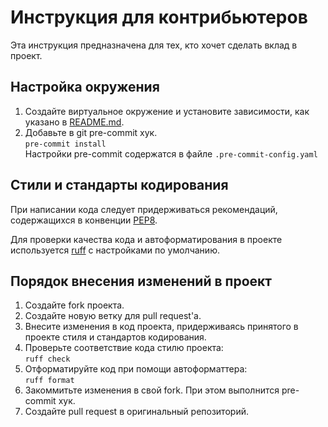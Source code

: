 # Инструкция для контрибьютеров
Эта инструкция предназначена для тех, кто хочет сделать вклад в проект.

## Настройка окружения
1. Создайте виртуальное окружение и установите зависимости, как указано в [README.md](README.md).
2. Добавьте в git pre-commit хук.  
    `pre-commit install`  
    Настройки pre-commit содержатся в файле `.pre-commit-config.yaml`


## Стили и стандарты кодирования
При написании кода следует придерживаться рекомендаций, содержащихся в конвенции [PEP8](https://peps.python.org/pep-0008/).

Для проверки качества кода и автоформатирования в проекте используется [ruff](https://docs.astral.sh/ruff/) с настройками по умолчанию.

## Порядок внесения изменений в проект
1. Создайте fork проекта.
2. Создайте новую ветку для pull request'а.
3. Внесите изменения в код проекта, придерживаясь принятого в проекте стиля и стандартов кодирования.
4. Проверьте соответствие кода стилю проекта:  
    `ruff check`
5. Отформатируйте код при помощи автоформаттера:  
    `ruff format`
6. Закоммитьте изменения в свой fork. При этом выполнится pre-commit хук.
7. Создайте pull request в оригинальный репозиторий.
